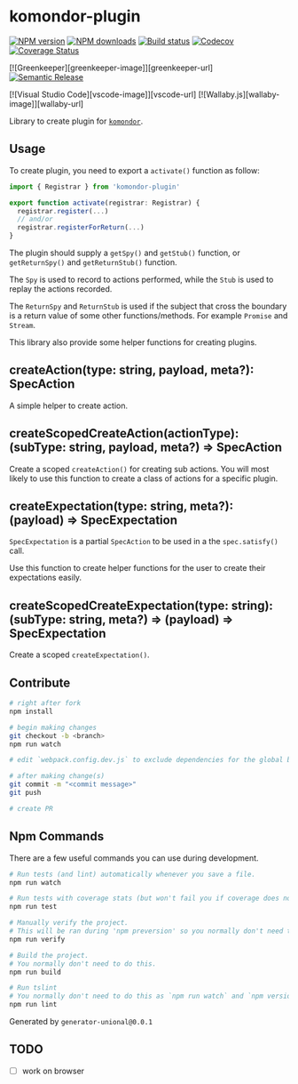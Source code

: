 # komondor-plugin

[![NPM version][npm-image]][npm-url]
[![NPM downloads][downloads-image]][downloads-url]
[![Build status][travis-image]][travis-url]
[![Codecov][codecov-image]][codecov-url]
[![Coverage Status][coveralls-image]][coveralls-url]

[![Greenkeeper][greenkeeper-image]][greenkeeper-url]
[![Semantic Release][semantic-release-image]][semantic-release-url]

[![Visual Studio Code][vscode-image]][vscode-url]
[![Wallaby.js][wallaby-image]][wallaby-url]

Library to create plugin for [`komondor`](https://github.com/unional/komondor).

## Usage

To create plugin, you need to export a `activate()` function as follow:

```ts
import { Registrar } from 'komondor-plugin'

export function activate(registrar: Registrar) {
  registrar.register(...)
  // and/or
  registrar.registerForReturn(...)
}
```

The plugin should supply a `getSpy()` and `getStub()` function,
or `getReturnSpy()` and `getReturnStub()` function.

The `Spy` is used to record to actions performed,
while the `Stub` is used to replay the actions recorded.

The `ReturnSpy` and `ReturnStub` is used if the subject that cross the boundary is a return value of some other functions/methods.
For example `Promise` and `Stream`.

This library also provide some helper functions for creating plugins.

## createAction(type: string, payload, meta?): SpecAction

A simple helper to create action.

## createScopedCreateAction(actionType): (subType: string, payload, meta?) => SpecAction

Create a scoped `createAction()` for creating sub actions.
You will most likely to use this function to create a class of actions for a specific plugin.

## createExpectation(type: string, meta?): (payload) => SpecExpectation

`SpecExpectation` is a partial `SpecAction` to be used in a the `spec.satisfy()` call.

Use this function to create helper functions for the user to create their expectations easily.

## createScopedCreateExpectation(type: string): (subType: string, meta?) => (payload) => SpecExpectation

Create a scoped `createExpectation()`.

## Contribute

```sh
# right after fork
npm install

# begin making changes
git checkout -b <branch>
npm run watch

# edit `webpack.config.dev.js` to exclude dependencies for the global build.

# after making change(s)
git commit -m "<commit message>"
git push

# create PR
```

## Npm Commands

There are a few useful commands you can use during development.

```sh
# Run tests (and lint) automatically whenever you save a file.
npm run watch

# Run tests with coverage stats (but won't fail you if coverage does not meet criteria)
npm run test

# Manually verify the project.
# This will be ran during 'npm preversion' so you normally don't need to run this yourself.
npm run verify

# Build the project.
# You normally don't need to do this.
npm run build

# Run tslint
# You normally don't need to do this as `npm run watch` and `npm version` will automatically run lint for you.
npm run lint
```

Generated by `generator-unional@0.0.1`

## TODO

- [ ] work on browser

[npm-image]: https://img.shields.io/npm/v/komondor-plugin.svg?style=flat
[npm-url]: https://npmjs.org/package/komondor-plugin
[downloads-image]: https://img.shields.io/npm/dm/komondor-plugin.svg?style=flat
[downloads-url]: https://npmjs.org/package/komondor-plugin
[travis-image]: https://img.shields.io/travis/unional/komondor-plugin/master.svg?style=flat
[travis-url]: https://travis-ci.org/unional/komondor-plugin?branch=master
[codecov-image]: https://codecov.io/gh/unional/komondor-plugin/branch/master/graph/badge.svg
[codecov-url]: https://codecov.io/gh/unional/komondor-plugin
[coveralls-image]: https://coveralls.io/repos/github/unional/komondor-plugin/badge.svg
[coveralls-url]: https://coveralls.io/github/unional/komondor-plugin
[green-keeper-image]:
https://badges.greenkeeper.io/unional/komondor-plugin.svg
[green-keeper-url]:https://greenkeeper.io/
[semantic-release-image]:https://img.shields.io/badge/%20%20%F0%9F%93%A6%F0%9F%9A%80-semantic--release-e10079.svg
[semantic-release-url]:https://github.com/semantic-release/semantic-release
